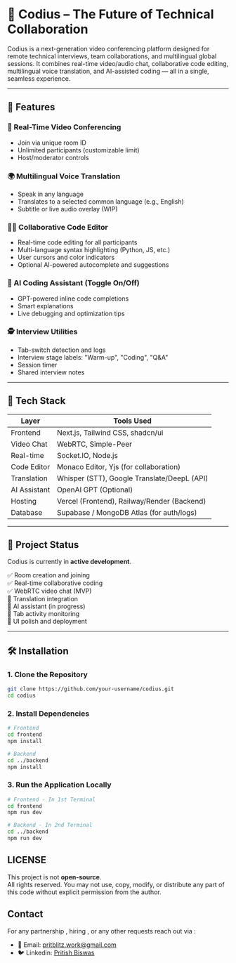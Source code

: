 # 🚀 Codius – The Future of Technical Collaboration

Codius is a next-generation video conferencing platform designed for remote technical interviews, team collaborations, and multilingual global sessions. It combines real-time video/audio chat, collaborative code editing, multilingual voice translation, and AI-assisted coding — all in a single, seamless experience.

---

## 🔑 Features

### 🎥 Real-Time Video Conferencing

- Join via unique room ID
- Unlimited participants (customizable limit)
- Host/moderator controls

### 🌍 Multilingual Voice Translation

- Speak in any language
- Translates to a selected common language (e.g., English)
- Subtitle or live audio overlay (WIP)

### 👨‍💻 Collaborative Code Editor

- Real-time code editing for all participants
- Multi-language syntax highlighting (Python, JS, etc.)
- User cursors and color indicators
- Optional AI-powered autocomplete and suggestions

### 🤖 AI Coding Assistant (Toggle On/Off)

- GPT-powered inline code completions
- Smart explanations
- Live debugging and optimization tips

### 🕵️ Interview Utilities

- Tab-switch detection and logs
- Interview stage labels: "Warm-up", "Coding", "Q&A"
- Session timer
- Shared interview notes

---

## 🧪 Tech Stack

| Layer        | Tools Used                                  |
| ------------ | ------------------------------------------- |
| Frontend     | Next.js, Tailwind CSS, shadcn/ui            |
| Video Chat   | WebRTC, Simple-Peer                         |
| Real-time    | Socket.IO, Node.js                          |
| Code Editor  | Monaco Editor, Yjs (for collaboration)      |
| Translation  | Whisper (STT), Google Translate/DeepL (API) |
| AI Assistant | OpenAI GPT (Optional)                       |
| Hosting      | Vercel (Frontend), Railway/Render (Backend) |
| Database     | Supabase / MongoDB Atlas (for auth/logs)    |

---

## 🚧 Project Status

Codius is currently in **active development**.

✅ Room creation and joining  
✅ Real-time collaborative coding  
✅ WebRTC video chat (MVP)  
🚧 Translation integration  
🚧 AI assistant (in progress)  
🚧 Tab activity monitoring  
🚧 UI polish and deployment

---

## 🛠 Installation

### 1. Clone the Repository

```bash
git clone https://github.com/your-username/codius.git
cd codius
```

### 2. Install Dependencies

```bash
# Frontend
cd frontend
npm install

# Backend
cd ../backend
npm install

```

### 3. Run the Application Locally

```bash
# Frontend - In 1st Terminal
cd frontend
npm run dev

# Backend - In 2nd Terminal
cd ../backend
npm run dev
```

## LICENSE

This project is not <b>open-source</b>. <br>
All rights reserved. You may not use, copy, modify, or distribute any part of this code without explicit permission from the author.

## Contact

For any partnership , hiring , or any other requests reach out via : <br>

- 📧 Email: [pritblitz.work@gmail.com](mailto:pritblitz.work@gmail.com)
- 🐦 Linkedin: [Pritish Biswas](https://www.linkedin.com/in/pritish-biswas-pb24)

